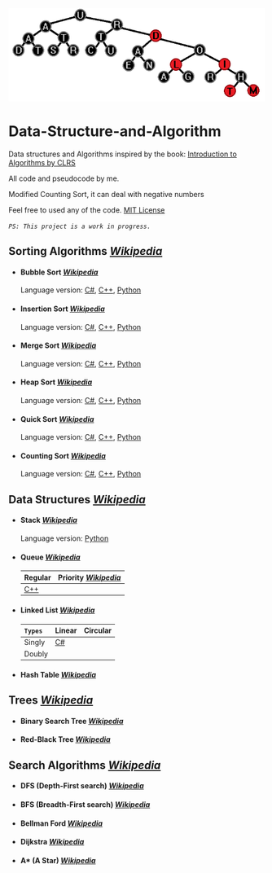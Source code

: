 ![Title](Title.png)
# Data-Structure-and-Algorithm
Data structures and Algorithms inspired by the book: [Introduction to Algorithms by CLRS](https://en.wikipedia.org/wiki/Introduction_to_Algorithms)

All code and pseudocode by me.

Modified Counting Sort, it can deal with negative numbers

Feel free to used any of the code. [MIT License](https://github.com/GrisWoldDiablo/Data-Structure-and-Algorithm/blob/master/LICENSE)

*`PS: This project is a work in progress.`*
## Sorting Algorithms *[Wikipedia](https://en.wikipedia.org/wiki/Sorting_algorithm)*
- #### Bubble Sort *[Wikipedia](https://en.wikipedia.org/wiki/Bubble_sort)*
	 Language version: [C#](https://github.com/GrisWoldDiablo/Data-Structure-and-Algorithm/blob/master/C%20Sharp/Bubble%20Sort/Bubble%20Sort/Program.cs), [C++](https://github.com/GrisWoldDiablo/Data-Structure-and-Algorithm/blob/master/C%20Plus%20Plus/Bubble%20Sort/Bubble%20Sort/Bubble%20Sort.cpp), [Python](https://github.com/GrisWoldDiablo/Data-Structure-and-Algorithm/blob/master/Python/Bubble%20Sort/Bubble%20Sort/Bubble_Sort.py)
- #### Insertion Sort *[Wikipedia](https://en.wikipedia.org/wiki/Insertion_sort)*
	Language version: [C#](https://github.com/GrisWoldDiablo/Data-Structure-and-Algorithm/blob/master/C%20Sharp/Insertion%20Sort/Insertion%20Sort/Program.cs), [C++](https://github.com/GrisWoldDiablo/Data-Structure-and-Algorithm/blob/master/C%20Plus%20Plus/Insertion%20Sort/Insertion%20Sort/Insertion%20Sort.cpp), [Python](https://github.com/GrisWoldDiablo/Data-Structure-and-Algorithm/blob/master/Python/Insertion%20Sort/Insertion%20Sort/Insertion_Sort.py)
- #### Merge Sort *[Wikipedia](https://en.wikipedia.org/wiki/Merge_sort)*
	Language version: [C#](https://github.com/GrisWoldDiablo/Data-Structure-and-Algorithm/blob/master/C%20Sharp/Merge%20Sort/Merge%20Sort/Program.cs), [C++](https://github.com/GrisWoldDiablo/Data-Structure-and-Algorithm/blob/master/C%20Plus%20Plus/Merge%20Sort/Merge%20Sort/Merge%20Sort.cpp), [Python](https://github.com/GrisWoldDiablo/Data-Structure-and-Algorithm/blob/master/Python/Merge%20Sort/Merge%20Sort/Merge_Sort.py)
- #### Heap Sort *[Wikipedia](https://en.wikipedia.org/wiki/Heapsort)*
	Language version: [C#](https://github.com/GrisWoldDiablo/Data-Structure-and-Algorithm/blob/master/C%20Sharp/Heap%20Sort/Heap%20Sort/Program.cs), [C++](https://github.com/GrisWoldDiablo/Data-Structure-and-Algorithm/blob/master/C%20Plus%20Plus/Heap%20Sort/Heap%20Sort/Heap%20Sort.cpp), [Python](https://github.com/GrisWoldDiablo/Data-Structure-and-Algorithm/blob/master/Python/Heap%20Sort/Heap%20Sort/Heap_Sort.py)
- #### Quick Sort *[Wikipedia](https://en.wikipedia.org/wiki/Quicksort)*
	Language version: [C#](https://github.com/GrisWoldDiablo/Data-Structure-and-Algorithm/blob/master/C%20Sharp/Quick%20Sort/Quick%20Sort/Program.cs), [C++](https://github.com/GrisWoldDiablo/Data-Structure-and-Algorithm/blob/master/C%20Plus%20Plus/Quick%20Sort/Quick%20Sort/Quick%20Sort.cpp), [Python](https://github.com/GrisWoldDiablo/Data-Structure-and-Algorithm/blob/master/Python/Quick%20Sort/Quick%20Sort/Quick_Sort.py)
- #### Counting Sort *[Wikipedia](https://en.wikipedia.org/wiki/Counting_sort)*
	Language version: [C#](https://github.com/GrisWoldDiablo/Data-Structure-and-Algorithm/blob/master/C%20Sharp/Counting%20Sort/Counting%20Sort/Program.cs), [C++](https://github.com/GrisWoldDiablo/Data-Structure-and-Algorithm/blob/master/C%20Plus%20Plus/Counting%20Sort/Counting%20Sort/Counting%20Sort.cpp), [Python](https://github.com/GrisWoldDiablo/Data-Structure-and-Algorithm/blob/master/Python/Counting%20Sort/Counting%20Sort/Counting_Sort.py)
## Data Structures *[Wikipedia](https://en.wikipedia.org/wiki/Data_structure)*
- #### Stack *[Wikipedia](https://en.wikipedia.org/wiki/Stack_(abstract_data_type))*
	Language version: [Python](https://github.com/GrisWoldDiablo/Data-Structure-and-Algorithm/blob/master/Python/Stack/Stack/Stack.py)
- #### Queue *[Wikipedia](https://en.wikipedia.org/wiki/Queue_(abstract_data_type))*
	|Regular|Priority *[Wikipedia](https://en.wikipedia.org/wiki/Priority_queue)*|
	|--|--|
	| [C++](https://github.com/GrisWoldDiablo/Data-Structure-and-Algorithm/blob/master/C%20Plus%20Plus/Queue/Queue/TheQueue.h) |  |
- #### Linked List *[Wikipedia](https://en.wikipedia.org/wiki/Linked_list)*
	| `Types` | Linear | Circular |
	|--|--|--|
	| Singly | [C#](https://github.com/GrisWoldDiablo/Data-Structure-and-Algorithm/blob/master/C%20Sharp/Linked%20List/Linked%20List/Linked%20List.cs#L9) |  |
	| Doubly |  |  |
- #### Hash Table *[Wikipedia](https://en.wikipedia.org/wiki/Hash_table)*
## Trees *[Wikipedia](https://en.wikipedia.org/wiki/Tree_(data_structure))*
- #### Binary Search Tree *[Wikipedia](https://en.wikipedia.org/wiki/Binary_search_tree)*
- #### Red-Black Tree *[Wikipedia](https://en.wikipedia.org/wiki/Red%E2%80%93black_tree)*
## Search Algorithms *[Wikipedia](https://en.wikipedia.org/wiki/Search_algorithm)*
- #### DFS (Depth-First search) *[Wikipedia](https://en.wikipedia.org/wiki/Depth-first_search)*
- #### BFS (Breadth-First search) *[Wikipedia](https://en.wikipedia.org/wiki/Breadth-first_search)*
- #### Bellman Ford *[Wikipedia](https://en.wikipedia.org/wiki/Bellman%E2%80%93Ford_algorithm)*
- #### Dijkstra *[Wikipedia](https://en.wikipedia.org/wiki/Dijkstra%27s_algorithm)*
- #### A* (A Star) *[Wikipedia](https://en.wikipedia.org/wiki/A*_search_algorithm)*
